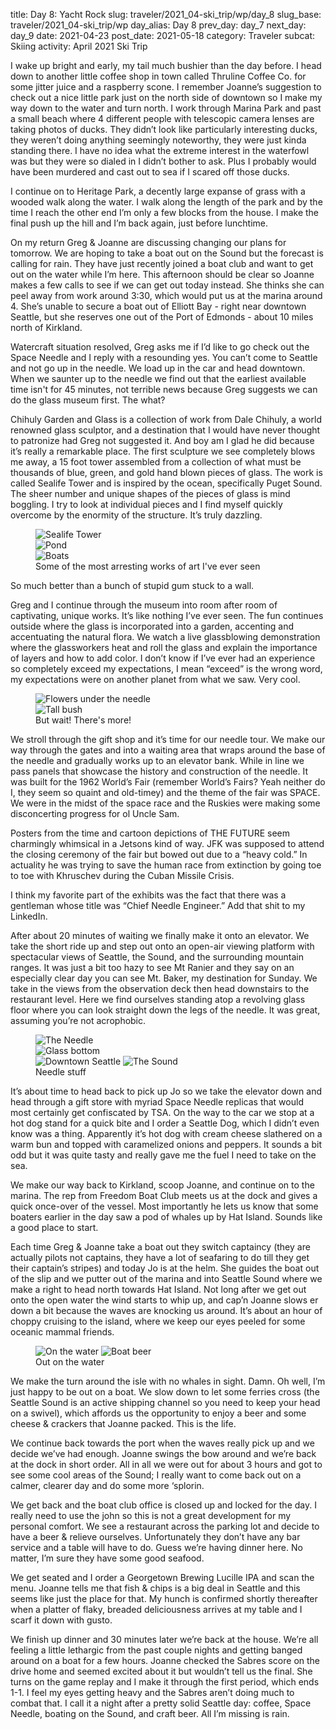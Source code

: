 title: Day 8: Yacht Rock
slug: traveler/2021_04-ski_trip/wp/day_8
slug_base: traveler/2021_04-ski_trip/wp
day_alias: Day 8
prev_day: day_7
next_day: day_9
date: 2021-04-23
post_date: 2021-05-18
category: Traveler
subcat: Skiing
activity: April 2021 Ski Trip

I wake up bright and early, my tail much bushier than the day before. I head down to another little coffee shop in town called Thruline Coffee Co. for some jitter juice and a raspberry scone. I remember Joanne’s suggestion to check out a nice little park just on the north side of downtown so I make my way down to the water and turn north. I work through Marina Park and past a small beach where 4 different people with telescopic camera lenses are taking photos of ducks. They didn’t look like particularly interesting ducks, they weren’t doing anything seemingly noteworthy, they were just kinda standing there. I have no idea what the extreme interest in the waterfowl was but they were so dialed in I didn’t bother to ask. Plus I probably would have been murdered and cast out to sea if I scared off those ducks.

I continue on to Heritage Park, a decently large expanse of grass with a wooded walk along the water. I walk along the length of the park and by the time I reach the other end I’m only a few blocks from the house. I make the final push up the hill and I’m back again, just before lunchtime.

On my return Greg & Joanne are discussing changing our plans for tomorrow. We are hoping to take a boat out on the Sound but the forecast is calling for rain. They have just recently joined a boat club and want to get out on the water while I’m here. This afternoon should be clear so Joanne makes a few calls to see if we can get out today instead. She thinks she can peel away from work around 3:30, which would put us at the marina around 4. She’s unable to secure a boat out of Elliott Bay - right near downtown Seattle, but she reserves one out of the Port of Edmonds - about 10 miles north of Kirkland.

Watercraft situation resolved, Greg asks me if I’d like to go check out the Space Needle and I reply with a resounding yes. You can’t come to Seattle and not go up in the needle. We load up in the car and head downtown. When we saunter up to the needle we find out that the earliest available time isn't for 45 minutes, not terrible news because Greg suggests we can do the glass museum first. The what?

Chihuly Garden and Glass is a collection of work from Dale Chihuly, a world renowned glass sculptor, and a destination that I would have never thought to patronize had Greg not suggested it. And boy am I glad he did because it’s really a remarkable place. The first sculpture we see completely blows me away, a 15 foot tower assembled from a collection of what must be thousands of blue, green, and gold hand blown pieces of glass. The work is called Sealife Tower and is inspired by the ocean, specifically Puget Sound. The sheer number and unique shapes of the pieces of glass is mind boggling. I try to look at individual pieces and I find myself quickly overcome by the enormity of the structure. It’s truly dazzling.

<figure class="figure">
  <div class="row">
    <div class="col-6">
      <img class="figure-img img-fluid float-left rounded" src="/theme/images/chihuly_1.jpg" alt="Sealife Tower">
    </div>
    <div class="col-6">
      <img class="figure-img img-fluid float-right rounded" src="/theme/images/chihuly_2.jpg" alt="Pond">
    </div>
  </div>
  <img class="figure-img img-fluid mt-2 rounded" src="/theme/images/chihuly_3.jpg" alt="Boats">
  <figcaption class="figure-caption">Some of the most arresting works of art I've ever seen</figcaption>
</figure>

So much better than a bunch of stupid gum stuck to a wall.

Greg and I continue through the museum into room after room of captivating, unique works. It’s like nothing I’ve ever seen. The fun continues outside where the glass is incorporated into a garden, accenting and accentuating the natural flora. We watch a live glassblowing demonstration where the glassworkers heat and roll the glass and explain the importance of layers and how to add color. I don’t know if I’ve ever had an experience so completely exceed my expectations, I mean “exceed” is the wrong word, my expectations were on another planet from what we saw. Very cool.

<figure class="figure">
  <div class="row">
    <div class="col-6">
      <img class="figure-img img-fluid float-left rounded" src="/theme/images/chihuly_4.jpg" alt="Flowers under the needle">
    </div>
    <div class="col-6">
      <img class="figure-img img-fluid float-right rounded" src="/theme/images/chihuly_5.jpg" alt="Tall bush">
    </div>
  </div>
  <figcaption class="figure-caption">But wait! There's more!</figcaption>
</figure>

We stroll through the gift shop and it’s time for our needle tour. We make our way through the gates and into a waiting area that wraps around the base of the needle and gradually works up to an elevator bank. While in line we pass panels that showcase the history and construction of the needle. It was built for the 1962 World’s Fair (remember World’s Fairs? Yeah neither do I, they seem so quaint and old-timey) and the theme of the fair was SPACE. We were in the midst of the space race and the Ruskies were making some disconcerting progress for ol Uncle Sam.

Posters from the time and cartoon depictions of THE FUTURE seem charmingly whimsical in a Jetsons kind of way. JFK was supposed to attend the closing ceremony of the fair but bowed out due to a “heavy cold.” In actuality he was trying to save the human race from extinction by going toe to toe with Khruschev during the Cuban Missile Crisis.

I think my favorite part of the exhibits was the fact that there was a gentleman whose title was “Chief Needle Engineer.” Add that shit to my LinkedIn.

After about 20 minutes of waiting we finally make it onto an elevator. We take the short ride up and step out onto an open-air viewing platform with spectacular views of Seattle, the Sound, and the surrounding mountain ranges. It was just a bit too hazy to see Mt Ranier and they say on an especially clear day you can see Mt. Baker, my destination for Sunday. We take in the views from the observation deck then head downstairs to the restaurant level. Here we find ourselves standing atop a revolving glass floor where you can look straight down the legs of the needle. It was great, assuming you’re not acrophobic.

<figure class="figure">
  <div class="row">
    <div class="col-6">
      <img class="figure-img img-fluid float-left rounded" src="/theme/images/needle.jpg" alt="The Needle">
    </div>
    <div class="col-6">
      <img class="figure-img img-fluid float-right rounded" src="/theme/images/glass_bottom.jpg" alt="Glass bottom">
    </div>
  </div>
  <img class="figure-img img-fluid mt-2 rounded" src="/theme/images/seattle_dt.jpg" alt="Downtown Seattle">
  <img class="figure-img img-fluid mt-2 rounded" src="/theme/images/sound_pano.jpg" alt="The Sound">
  <figcaption class="figure-caption">Needle stuff</figcaption>
</figure>

It’s about time to head back to pick up Jo so we take the elevator down and head through a gift store with myriad Space Needle replicas that would most certainly get confiscated by TSA. On the way to the car we stop at a hot dog stand for a quick bite and I order a Seattle Dog, which I didn’t even know was a thing. Apparently it’s hot dog with cream cheese slathered on a warm bun and topped with caramelized onions and peppers. It sounds a bit odd but it was quite tasty and really gave me the fuel I need to take on the sea.

We make our way back to Kirkland, scoop Joanne, and continue on to the marina. The rep from Freedom Boat Club meets us at the dock and gives a quick once-over of the vessel. Most importantly he lets us know that some boaters earlier in the day saw a pod of whales up by Hat Island. Sounds like a good place to start.

Each time Greg & Joanne take a boat out they switch captaincy (they are actually pilots not captains, they have a lot of seafaring to do till they get their captain’s stripes) and today Jo is at the helm. She guides the boat out of the slip and we putter out of the marina and into Seattle Sound where we make a right to head north towards Hat Island. Not long after we get out onto the open water the wind starts to whip up, and cap’n Joanne slows er down a bit because the waves are knocking us around. It’s about an hour of choppy cruising to the island, where we keep our eyes peeled for some oceanic mammal friends.

<figure class="figure">
  <img class="figure-img img-fluid rounded" src="/theme/images/boat.jpg" alt="On the water">
  <img class="figure-img img-fluid mt-2 rounded" src="/theme/images/boat_beer.jpg" alt="Boat beer">
  <figcaption class="figure-caption">Out on the water</figcaption>
</figure>

We make the turn around the isle with no whales in sight. Damn. Oh well, I’m just happy to be out on a boat. We slow down to let some ferries cross (the Seattle Sound is an active shipping channel so you need to keep your head on a swivel), which affords us the opportunity to enjoy a beer and some cheese & crackers that Joanne packed. This is the life.

We continue back towards the port when the waves really pick up and we decide we’ve had enough. Joanne swings the bow around and we’re back at the dock in short order. All in all we were out for about 3 hours and got to see some cool areas of the Sound; I really want to come back out on a calmer, clearer day and do some more ‘splorin.

We get back and the boat club office is closed up and locked for the day. I really need to use the john so this is not a great development for my personal comfort. We see a restaurant across the parking lot and decide to have a beer & relieve ourselves. Unfortunately they don’t have any bar service and a table will have to do. Guess we’re having dinner here. No matter, I’m sure they have some good seafood.

We get seated and I order a Georgetown Brewing Lucille IPA and scan the menu. Joanne tells me that fish & chips is a big deal in Seattle and this seems like just the place for that. My hunch is confirmed shortly thereafter when a platter of flaky, breaded deliciousness arrives at my table and I scarf it down with gusto.

We finish up dinner and 30 minutes later we’re back at the house. We’re all feeling a little lethargic from the past couple nights and getting banged around on a boat for a few hours. Joanne checked the Sabres score on the drive home and seemed excited about it but wouldn’t tell us the final. She turns on the game replay and I make it through the first period, which ends 1-1. I feel my eyes getting heavy and the Sabres aren’t doing much to combat that. I call it a night after a pretty solid Seattle day: coffee, Space Needle, boating on the Sound, and craft beer. All I’m missing is rain.